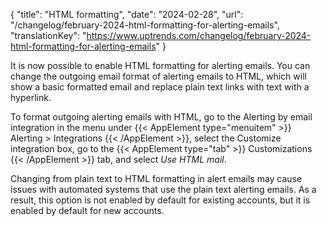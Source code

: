 {
  "title": "HTML formatting",
  "date": "2024-02-28",
  "url": "/changelog/february-2024-html-formatting-for-alerting-emails",
  "translationKey": "https://www.uptrends.com/changelog/february-2024-html-formatting-for-alerting-emails"
}


It is now possible to enable HTML formatting for alerting emails. You can change the outgoing email format of alerting emails to HTML, which will show a basic formatted email and replace plain text links with text with a hyperlink. 

To format outgoing alerting emails with HTML, go to the Alerting by email integration in the menu under {{< AppElement type="menuitem" >}} Alerting > Integrations {{< /AppElement >}}, select the Customize integration box, go to the {{< AppElement type="tab" >}} Customizations {{< /AppElement >}} tab, and select *Use HTML mail*.

Changing from plain text to HTML formatting in alert emails may cause issues with automated systems that use the plain text alerting emails. As a result, this option is not enabled by default for existing accounts, but it is enabled by default for new accounts.